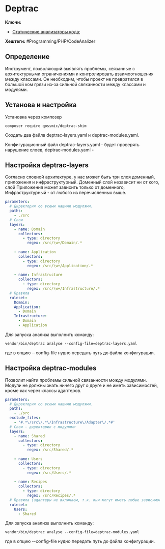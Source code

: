 
# Deptrac

**Ключи:**
- [Статические анализаторы кода](static-code-analizers);

**Хештеги:** #Programming/PHP/CodeAnalizer

## Определение

Инструмент, позволяющий выявлять проблемы, связанные с архитектурными ограничениями и контролировать взаимоотношения между классами.
Он необходим, чтобы проект не превратился в большой ком грязи из-за сильной свяханности между классами и модулями.

## Установа и настройка

Установка через композер

```shell
composer require qossmic/deptrac-shim
```

Создать два файла deptrac-layers.yaml и deptrac-modules.yaml.

Конфигурационный файл deptrac-layers.yaml - будет проверять нарушение слоев, deptrac-modules.yaml - 


## Настройка deptrac-layers

Согласно слоеной архитектуре, у нас может быть три слоя доменный, приложения и инфраструктурный. Доменный слой независит ни от кого, слой Приложения может зависить только от доменного, Инфраструктурный - от любого из перечисленных выше.

```yaml
parameters:  
  # Директория со всеми нашими модулями.  
  paths:  
    - ./src  
  # Слои  
  layers:  
    - name: Domain  
      collectors:  
        - type: directory  
          regex: /src/\w+/Domain/.*  
  
    - name: Application  
      collectors:  
        - type: directory  
          regex: /src/\w+/Application/.*  
  
    - name: Infrastructure  
      collectors:  
        - type: directory  
          regex: /src/\w+/Infrastructure/.*  
  # Правила  
  ruleset:  
    Domain:  
    Application:  
      - Domain  
    Infrastructure:  
      - Domain  
      - Application
```

Для запуска анализа выполнить команду:

```shell
vendor/bin/deptrac analyse --config-file=deptrac-layers.yaml
```
где в опцию --config-file нудно передать путь до файла конфигурации.


## Настройка deptrac-modules

Позволит найти проблемы сильной связанности можду модулями.
Модули не должны знать ничего друг о друге и не иметь зависимостей, кроме как через классы адаптеров.

```yaml
parameters:  
  # Директория со всеми нашими модулями.  
  paths:  
    - ./src  
  exclude_files:  
    - '#.*\/src\/.*\/Infrastructure\/Adapter\/.*#'  
  # Слои - директории с модулями  
  layers:  
    - name: Shared  
      collectors:  
        - type: directory  
          regex: /src/Shared/.*  
  
    - name: Users  
      collectors:  
        - type: directory  
          regex: /src/Users/.*  
  
    - name: Recipes  
      collectors:  
        - type: directory  
          regex: /src/Recipes/.*  
  # Правила (адаптеры не включаем, т.к. они могут иметь любые зависимости)  
  ruleset:  
    Users:  
      - Shared
```

Для запуска анализа выполнить команду:

```shell
vendor/bin/deptrac analyse --config-file=deptrac-modules.yaml
```
где в опцию --config-file нудно передать путь до файла конфигурации.
